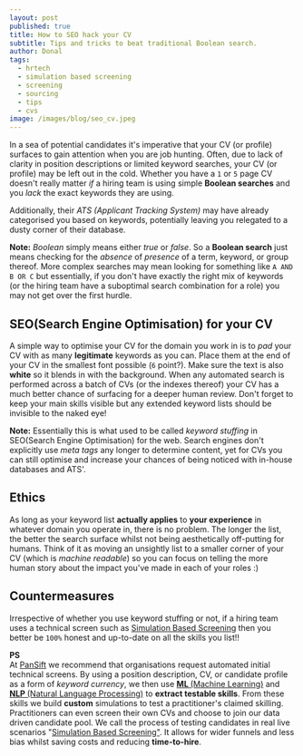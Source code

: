 ```yaml
---
layout: post
published: true
title: How to SEO hack your CV
subtitle: Tips and tricks to beat traditional Boolean search.
author: Donal
tags:
  - hrtech
  - simulation based screening
  - screening
  - sourcing
  - tips
  - cvs
image: /images/blog/seo_cv.jpeg
---
```

In a sea of potential candidates it's imperative that your CV (or profile) surfaces to gain attention when you are job hunting. Often, due to lack of clarity in position descriptions or limited keyword searches, your CV (or profile) may be left out in the cold. Whether you have a `1` or `5` page CV doesn't really matter *if* a hiring team is using simple **Boolean searches** and you _lack_ the exact keywords they are using. 

Additionally, their _ATS (Applicant Tracking System)_ may have already categorised you based on keywords, potentially leaving you relegated to a dusty corner of their database.

**Note:** _Boolean_ simply means either _true_ or _false_. So a **Boolean search** just means checking for the _absence_ of _presence_ of a term, keyword, or group thereof. More complex searches may mean looking for something like `A AND B OR C` but essentially, if you don't have exactly the right mix of keywords (or the hiring team have a suboptimal search combination for a role) you may not get over the first hurdle.

## SEO(Search Engine Optimisation) for your CV
A simple way to optimise your CV for the domain you work in is to _pad_ your CV with as many **legitimate** keywords as you can. Place them at the end of your CV in the smallest font possible (`6` point?). Make sure the text is also **white** so it blends in with the background. When any automated search is performed across a batch of CVs (or the indexes thereof) your CV has a much better chance of surfacing for a deeper human review. Don't forget to keep your main skills visible but any extended keyword lists should be invisible to the naked eye!

**Note:** Essentially this is what used to be called _keyword stuffing_ in SEO(Search Engine Optimisation) for the web. Search engines don't explicitly use _meta tags_ any longer to determine content, yet for CVs you can still optimise and increase your chances of being noticed with in-house databases and ATS'.

## Ethics
As long as your keyword list **actually applies** to **your experience** in whatever domain you operate in, there is no problem. The longer the list, the better the search surface whilst not being aesthetically off-putting for humans. Think of it as moving an unsightly list to a smaller corner of your CV (which is _machine readable_) so you can focus on telling the more human story about the impact you've made in each of your roles :)

## Countermeasures
Irrespective of whether you use keyword stuffing or not, if a hiring team uses a technical screen such as [Simulation Based Screening](https://try.pansift.com/?utm_source=psblog&utm_medium=hyperlink&utm_campaign=launch&utm_content=sbs) then you better be `100%` honest and up-to-date on all the skills you list!!

<div class="card">
  <div class="card-header"><b>PS</b></div>
  <div class="card-body">At <a href="https://pansift.com/?utm_source=psblog&utm_medium=hyperlink&utm_campaign=launch&utm_content=sbs">PanSift</a> we recommend that organisations request automated initial technical screens. By using a position description, CV, or candidate profile as a form of <i>keyword currency</i>, we then use <a href="https://en.wikipedia.org/wiki/Machine_learning" target="_blank"><b>ML </b>(Machine Learning)</a> and <a href="https://en.wikipedia.org/wiki/Natural_language_processing" target="_blank"><b>NLP </b>(Natural Language Processing)</a> to <b>extract testable skills</b>. From these skills we build <b>custom</b> simulations to test a practitioner's claimed skilling. Practitioners can even screen their own CVs and choose to join our data driven candidate pool. We call the process of testing candidates in real live scenarios "<a href="https://try.pansift.com/?utm_source=psblog&utm_medium=hyperlink&utm_campaign=launch&utm_content=sbs">Simulation Based Screening"</a>. It allows for wider funnels and less bias whilst saving costs and reducing <b>time-to-hire</b>.</div>
</div>
